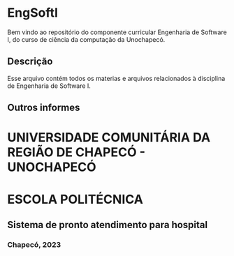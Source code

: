 # EngSoftl
Bem vindo ao repositório do componente curricular Engenharia de Software I, do curso de ciência da computação da Unochapecó.

## Descrição
Esse arquivo contém todos os materias e arquivos relacionados à disciplina de Engenharia de Software I.

## Outros informes


# UNIVERSIDADE COMUNITÁRIA DA REGIÃO DE CHAPECÓ - UNOCHAPECÓ
# ESCOLA POLITÉCNICA 

## Sistema de pronto atendimento para hospital

### Chapecó, 2023


